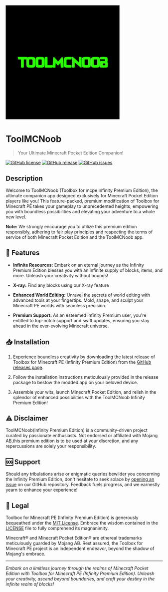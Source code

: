# ![ToolMCNoob (Infinity Premium Edition) Logo](https://github.com/gigwanoobstudios/ToolMCNoob/blob/main/Gigwa_logo.png)
# ToolMCNoob
> Your Ultimate Minecraft Pocket Edition Companion!

[![GitHub license](https://img.shields.io/github/license/gigwanoobstudios/ToolMCNoob/)](https://github.com/gigwanoobstudios/ToolMCNoob//blob/main/LICENSE)
[![GitHub release](https://img.shields.io/github/release/gigwanoobstudios/ToolMCNoob/.svg)](https://github.com/gigwanoobstudios/ToolMCNoob//releases)
[![GitHub issues](https://img.shields.io/github/issues/gigwanoobstudios/ToolMCNoob/)](https://github.com/gigwanoobstudios/ToolMCNoob//issues)

## Description

Welcome to ToolMCNoob (Toolbox for mcpe Infinity Premium Edition), the ultimate companion app designed exclusively for Minecraft Pocket Edition players like you! This feature-packed, premium modification of Toolbox for Minecraft PE takes your gameplay to unprecedented heights, empowering you with boundless possibilities and elevating your adventure to a whole new level.

**Note:** We strongly encourage you to utilize this premium edition responsibly, adhering to fair play principles and respecting the terms of service of both Minecraft Pocket Edition and the ToolMCNoob app.

## 🚀 Features

- **Infinite Resources:** Embark on an eternal journey as the Infinity Premium Edition blesses you with an infinite supply of blocks, items, and more. Unleash your creativity without bounds!

- **X-ray:** Find any blocks using our X-ray feature

- **Enhanced World Editing:** Unravel the secrets of world editing with advanced tools at your fingertips. Mold, shape, and sculpt your Minecraft PE worlds with seamless precision.

- **Premium Support:** As an esteemed Infinity Premium user, you're entitled to top-notch support and swift updates, ensuring you stay ahead in the ever-evolving Minecraft universe.

## 📥 Installation

1. Experience boundless creativity by downloading the latest release of Toolbox for Minecraft PE (Infinity Premium Edition) from the [GitHub releases page](https://github.com/gigwanoobstudios/ToolMCNoob//releases).

2. Follow the installation instructions meticulously provided in the release package to bestow the modded app on your beloved device.

3. Assemble your wits, launch Minecraft Pocket Edition, and relish in the splendor of enhanced possibilities with the ToolMCNoob Infinity Premium Edition!

## ⚠️ Disclaimer

ToolMCNoob(Infinity Premium Edition) is a community-driven project curated by passionate enthusiasts. Not endorsed or affiliated with Mojang AB,this premium edition is to be used at your discretion, and any repercussions are solely your responsibility.

## 🆘 Support

Should any tribulations arise or enigmatic queries bewilder you concerning the Infinity Premium Edition, don't hesitate to seek solace by [opening an issue](https://github.com/gigwanoobstudios/ToolMCNoob//issues) on our GitHub repository. Feedback fuels progress, and we earnestly yearn to enhance your experience!

## 📜 Legal

Toolbox for Minecraft PE (Infinity Premium Edition) is generously bequeathed under the [MIT License](https://opensource.org/licenses/MIT). Embrace the wisdom contained in the [LICENSE](https://github.com/gigwanoobstudios/ToolMCNoob//blob/main/LICENSE) file to fully comprehend its magnanimity.

Minecraft® and Minecraft Pocket Edition® are ethereal trademarks meticulously guarded by Mojang AB. Rest assured, the Toolbox for Minecraft PE project is an independent endeavor, beyond the shadow of Mojang's embrace.

---

_Embark on a limitless journey through the realms of Minecraft Pocket Edition with Toolbox for Minecraft PE (Infinity Premium Edition). Unleash your creativity, ascend beyond boundaries, and craft your destiny in the infinite realm of blocks!_
